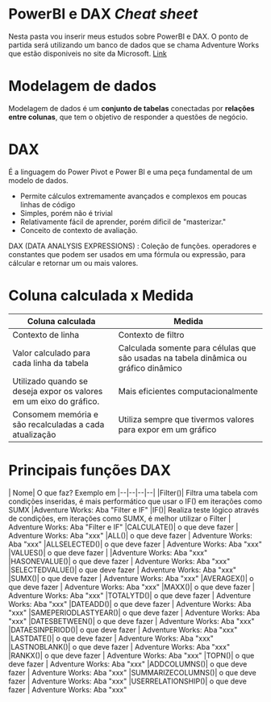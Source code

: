 
# PowerBI e DAX *Cheat sheet*
<p> Nesta pasta vou inserir meus estudos sobre PowerBI e DAX. O ponto de partida será utilizando um banco de dados que se chama Adventure Works que estão disponiveis
	no site da Microsoft. <a href="https://www.microsoft.com/en-us/download/details.aspx?id=49502">Link</a></p>


# Modelagem de dados

Modelagem de dados é um **conjunto de tabelas** conectadas por **relações entre colunas**, que tem o objetivo de responder a questões de negócio.

# DAX 

É a linguagem do Power Pivot e Power BI  e uma peça fundamental de um modelo de dados.

 - Permite cálculos extremamente avançados e complexos em poucas linhas de código
 - Simples, porém não é trivial
 - Relativamente fácil de aprender, porém dificil de "masterizar."
 - Conceito de contexto de avaliação.

DAX (DATA ANALYSIS EXPRESSIONS) : Coleção de funções. operadores e constantes que podem ser usados em uma fórmula ou expressão, para cálcular e retornar um ou mais valores.

# Coluna calculada x Medida
| Coluna calculada | Medida |
|--|--|
|Contexto de linha  | Contexto de filtro |
|Valor calculado para cada linha da tabela  | Calculada somente para células que são usadas na tabela dinâmica ou gráfico dinâmico |
|Utilizado quando se deseja expor os valores em um eixo do gráfico.  | Mais eficientes computacionalmente |
|Consomem memória e são recalculadas a cada atualização | Utiliza sempre que tivermos valores para expor em um gráfico |

# Principais funções DAX
| Nome| O que faz?  Exemplo em
|--|--|--|--|
|Filter()| Filtra uma tabela com condições inseridas, é mais performático que usar o IF() em iterações como SUMX |Adventure Works: Aba "Filter e IF"
|IF()| Realiza teste lógico através de condições, em iterações como SUMX, é melhor utilizar o Filter | Adventure Works: Aba "Filter e IF"
|CALCULATE()| o que deve fazer | Adventure Works: Aba "xxx"
|ALL()| o que deve fazer | Adventure Works: Aba "xxx"
|ALLSELECTED()| o que deve fazer | Adventure Works: Aba "xxx"
|VALUES()| o que deve fazer | |Adventure Works: Aba "xxx"
|HASONEVALUE()| o que deve fazer | Adventure Works: Aba "xxx"
|SELECTEDVALUE()| o que deve fazer | Adventure Works: Aba "xxx"
|SUMX()| o que deve fazer | Adventure Works: Aba "xxx"
|AVERAGEX()| o que deve fazer | Adventure Works: Aba "xxx"
|MAXX()| o que deve fazer | Adventure Works: Aba "xxx"
|TOTALYTD()| o que deve fazer | Adventure Works: Aba "xxx"
|DATEADD()| o que deve fazer | Adventure Works: Aba "xxx"
|SAMEPERIODLASTYEAR()| o que deve fazer | Adventure Works: Aba "xxx"
|DATESBETWEEN()| o que deve fazer | Adventure Works: Aba "xxx"
|DATAESINPERIOD()| o que deve fazer | Adventure Works: Aba "xxx"
|LASTDATE()| o que deve fazer | Adventure Works: Aba "xxx"
|LASTNOBLANK()| o que deve fazer | Adventure Works: Aba "xxx"
|RANKX()| o que deve fazer | Adventure Works: Aba "xxx"
|TOPN()| o que deve fazer | Adventure Works: Aba "xxx"
|ADDCOLUMNS()| o que deve fazer | Adventure Works: Aba "xxx"
|SUMMARIZECOLUMNS()| o que deve fazer | Adventure Works: Aba "xxx"
|USERRELATIONSHIP()| o que deve fazer | Adventure Works: Aba "xxx"
